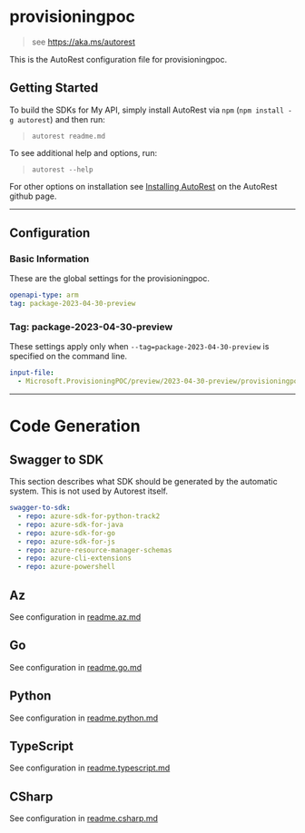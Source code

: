# provisioningpoc

> see https://aka.ms/autorest

This is the AutoRest configuration file for provisioningpoc.

## Getting Started

To build the SDKs for My API, simply install AutoRest via `npm` (`npm install -g autorest`) and then run:

> `autorest readme.md`

To see additional help and options, run:

> `autorest --help`

For other options on installation see [Installing AutoRest](https://aka.ms/autorest/install) on the AutoRest github page.

---

## Configuration

### Basic Information

These are the global settings for the provisioningpoc.

```yaml
openapi-type: arm
tag: package-2023-04-30-preview
```

### Tag: package-2023-04-30-preview

These settings apply only when `--tag=package-2023-04-30-preview` is specified on the command line.

```yaml $(tag) == 'package-2023-04-30-preview'
input-file:
  - Microsoft.ProvisioningPOC/preview/2023-04-30-preview/provisioningpoc.json
```

---

# Code Generation

## Swagger to SDK

This section describes what SDK should be generated by the automatic system.
This is not used by Autorest itself.

```yaml $(swagger-to-sdk)
swagger-to-sdk:
  - repo: azure-sdk-for-python-track2
  - repo: azure-sdk-for-java
  - repo: azure-sdk-for-go
  - repo: azure-sdk-for-js
  - repo: azure-resource-manager-schemas
  - repo: azure-cli-extensions
  - repo: azure-powershell
```
## Az

See configuration in [readme.az.md](./readme.az.md)

## Go

See configuration in [readme.go.md](./readme.go.md)

## Python

See configuration in [readme.python.md](./readme.python.md)

## TypeScript

See configuration in [readme.typescript.md](./readme.typescript.md)

## CSharp

See configuration in [readme.csharp.md](./readme.csharp.md)
